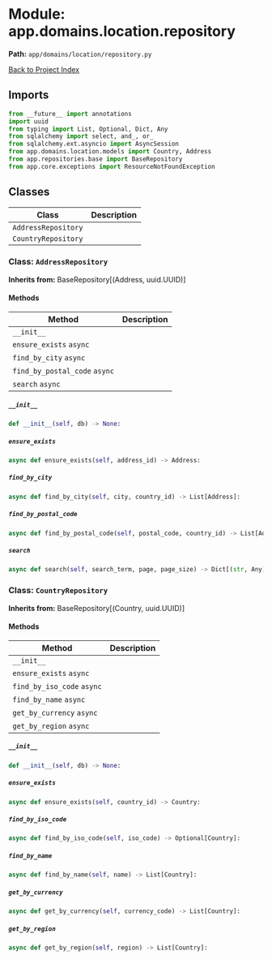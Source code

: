 # Module: app.domains.location.repository

**Path:** `app/domains/location/repository.py`

[Back to Project Index](../../../../index.md)

## Imports
```python
from __future__ import annotations
import uuid
from typing import List, Optional, Dict, Any
from sqlalchemy import select, and_, or_
from sqlalchemy.ext.asyncio import AsyncSession
from app.domains.location.models import Country, Address
from app.repositories.base import BaseRepository
from app.core.exceptions import ResourceNotFoundException
```

## Classes

| Class | Description |
| --- | --- |
| `AddressRepository` |  |
| `CountryRepository` |  |

### Class: `AddressRepository`
**Inherits from:** BaseRepository[(Address, uuid.UUID)]

#### Methods

| Method | Description |
| --- | --- |
| `__init__` |  |
| `ensure_exists` `async` |  |
| `find_by_city` `async` |  |
| `find_by_postal_code` `async` |  |
| `search` `async` |  |

##### `__init__`
```python
def __init__(self, db) -> None:
```

##### `ensure_exists`
```python
async def ensure_exists(self, address_id) -> Address:
```

##### `find_by_city`
```python
async def find_by_city(self, city, country_id) -> List[Address]:
```

##### `find_by_postal_code`
```python
async def find_by_postal_code(self, postal_code, country_id) -> List[Address]:
```

##### `search`
```python
async def search(self, search_term, page, page_size) -> Dict[(str, Any)]:
```

### Class: `CountryRepository`
**Inherits from:** BaseRepository[(Country, uuid.UUID)]

#### Methods

| Method | Description |
| --- | --- |
| `__init__` |  |
| `ensure_exists` `async` |  |
| `find_by_iso_code` `async` |  |
| `find_by_name` `async` |  |
| `get_by_currency` `async` |  |
| `get_by_region` `async` |  |

##### `__init__`
```python
def __init__(self, db) -> None:
```

##### `ensure_exists`
```python
async def ensure_exists(self, country_id) -> Country:
```

##### `find_by_iso_code`
```python
async def find_by_iso_code(self, iso_code) -> Optional[Country]:
```

##### `find_by_name`
```python
async def find_by_name(self, name) -> List[Country]:
```

##### `get_by_currency`
```python
async def get_by_currency(self, currency_code) -> List[Country]:
```

##### `get_by_region`
```python
async def get_by_region(self, region) -> List[Country]:
```
